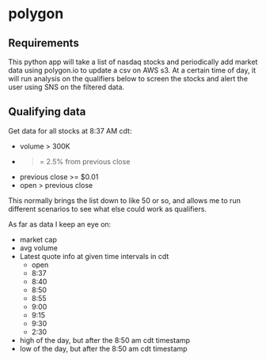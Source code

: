 # polygon


## Requirements

This python app will take a list of nasdaq stocks and periodically add market data using
polygon.io to update a csv on AWS s3. At a certain time of day, it will run analysis on 
the qualifiers below to screen the stocks and alert the user using SNS on the filtered data.

## Qualifying data

Get data for all stocks at 8:37 AM cdt:
- volume > 300K
- >= 2.5% from previous close
- previous close >= $0.01
- open > previous close

This normally brings the list down to like 50 or so, and allows me to run different scenarios to see what else could work as qualifiers.

As far as data I keep an eye on:
- market cap
- avg volume 
- Latest quote info at given time intervals in cdt
  - open
  - 8:37
  - 8:40
  - 8:50
  - 8:55
  - 9:00
  - 9:15
  - 9:30
  - 2:30
- high of the day, but after the 8:50 am cdt timestamp
- low of the day, but after the 8:50 am cdt timestamp